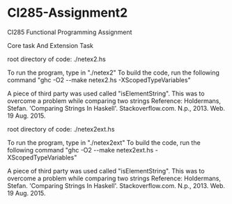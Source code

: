 # CI285-Assignment2
CI285 Functional Programming Assignment 

Core task And Extension Task

root directory of code: ./netex2.hs

To run the program, type in "./netex2"
To build the code, run the following command "ghc -O2 --make netex2.hs -XScopedTypeVariables"

A piece of third party was used called "isElementString". This was to overcome a problem while comparing two strings 
Reference: Holdermans, Stefan. 'Comparing Strings In Haskell'. Stackoverflow.com. N.p., 2013. Web. 19 Aug. 2015.

root directory of code: ./netex2ext.hs

To run the program, type in "./netex2ext"
To build the code, run the following command "ghc -O2 --make netex2ext.hs -XScopedTypeVariables"

A piece of third party was used called "isElementString". This was to overcome a problem while comparing two strings 
Reference: Holdermans, Stefan. 'Comparing Strings In Haskell'. Stackoverflow.com. N.p., 2013. Web. 19 Aug. 2015.
